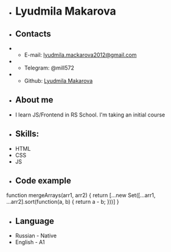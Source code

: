 + #  Lyudmila Makarova
  
+ ## Contacts
+ - E-mail: lyudmila.mackarova2012@gmail.com 
+ - Telegram: @mill572
+ - Github: [Lyudmila Makarova](https://github.com/lyudmak)

+ ## About me
+ I learn JS/Frontend in RS School. I'm taking an initial course

+ ## Skills:
- HTML
- CSS
- JS
  
  

+ ## Code example

function mergeArrays(arr1, arr2) {
  return [...new Set([...arr1, ...arr2].sort(function(a, b) {
  return a - b;
}))]
}
+ ## Language
- Russian - Native
- English - A1
  
